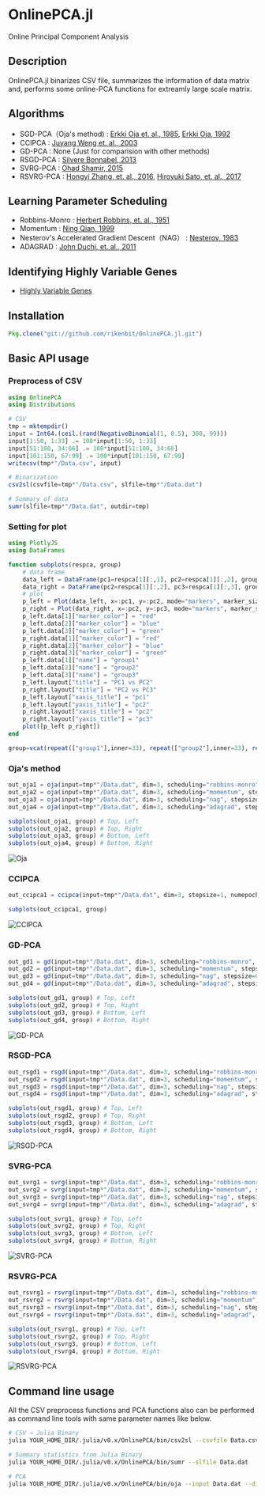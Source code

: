 # OnlinePCA.jl
Online Principal Component Analysis

## Description
OnlinePCA.jl binarizes CSV file, summarizes the information of data matrix and, performs some online-PCA functions for extreamly large scale matrix.

## Algorithms
- SGD-PCA（Oja's method) : [Erkki Oja et. al., 1985](https://www.sciencedirect.com/science/article/pii/0022247X85901313), [Erkki Oja, 1992](https://www.sciencedirect.com/science/article/pii/S0893608005800899)
- CCIPCA : [Juyang Weng et. al., 2003](http://citeseerx.ist.psu.edu/viewdoc/download?doi=10.1.1.7.5665&rep=rep1&type=pdf)
- GD-PCA : None (Just for comparision with other methods)
- RSGD-PCA : [Silvere Bonnabel, 2013](https://arxiv.org/abs/1111.5280)
- SVRG-PCA : [Ohad Shamir, 2015](http://proceedings.mlr.press/v37/shamir15.pdf)
- RSVRG-PCA : [Hongyi Zhang, et. al., 2016](http://papers.nips.cc/paper/6515-riemannian-svrg-fast-stochastic-optimization-on-riemannian-manifolds.pdf), [Hiroyuki Sato, et. al., 2017](https://arxiv.org/abs/1702.05594)

## Learning Parameter Scheduling
- Robbins-Monro : [Herbert Robbins, et. al., 1951](https://projecteuclid.org/download/pdf_1/euclid.aoms/1177729586)
- Momentum : [Ning Qian, 1999](http://citeseerx.ist.psu.edu/viewdoc/download?doi=10.1.1.57.5612&rep=rep1&type=pdf)
- Nesterov's Accelerated Gradient Descent（NAG） : [Nesterov, 1983](https://scholar.google.com/scholar?cluster=9343343034975135646&hl=en&oi=scholarr)
- ADAGRAD : [John Duchi, et. al., 2011](http://www.jmlr.org/papers/volume12/duchi11a/duchi11a.pdf)

## Identifying Highly Variable Genes
- [Highly Variable Genes](http://pklab.med.harvard.edu/scw2014/subpop_tutorial.html)

## Installation
<!-- ```julia
julia> Pkg.add("OnlinePCA")
```
 -->
```julia
Pkg.clone("git://github.com/rikenbit/OnlinePCA.jl.git")
```

## Basic API usage

### Preprocess of CSV
```julia
using OnlinePCA
using Distributions

# CSV
tmp = mktempdir()
input = Int64.(ceil.(rand(NegativeBinomial(1, 0.5), 300, 99)))
input[1:50, 1:33] .= 100*input[1:50, 1:33]
input[51:100, 34:66] .= 100*input[51:100, 34:66]
input[101:150, 67:99] .= 100*input[101:150, 67:99]
writecsv(tmp*"/Data.csv", input)

# Binarization
csv2sl(csvfile=tmp*"/Data.csv", slfile=tmp*"/Data.dat")

# Summary of data
sumr(slfile=tmp*"/Data.dat", outdir=tmp)
```

### Setting for plot
```julia
using PlotlyJS
using DataFrames

function subplots(respca, group)
	# data frame
	data_left = DataFrame(pc1=respca[1][:,1], pc2=respca[1][:,2], group=group)
	data_right = DataFrame(pc2=respca[1][:,2], pc3=respca[1][:,3], group=group)
	# plot
	p_left = Plot(data_left, x=:pc1, y=:pc2, mode="markers", marker_size=10, group=:group)
	p_right = Plot(data_right, x=:pc2, y=:pc3, mode="markers", marker_size=10, group=:group, showlegend=false)
	p_left.data[1]["marker_color"] = "red"
	p_left.data[2]["marker_color"] = "blue"
	p_left.data[3]["marker_color"] = "green"
	p_right.data[1]["marker_color"] = "red"
	p_right.data[2]["marker_color"] = "blue"
	p_right.data[3]["marker_color"] = "green"
	p_left.data[1]["name"] = "group1"
	p_left.data[2]["name"] = "group2"
	p_left.data[3]["name"] = "group3"
	p_left.layout["title"] = "PC1 vs PC2"
	p_right.layout["title"] = "PC2 vs PC3"
	p_left.layout["xaxis_title"] = "pc1"
	p_left.layout["yaxis_title"] = "pc2"
	p_right.layout["xaxis_title"] = "pc2"
	p_right.layout["yaxis_title"] = "pc3"
	plot([p_left p_right])
end

group=vcat(repeat(["group1"],inner=33), repeat(["group2"],inner=33), repeat(["group3"],inner=33))
```

### Oja's method
```julia
out_oja1 = oja(input=tmp*"/Data.dat", dim=3, scheduling="robbins-monro", stepsize=10, numepoch=10, meanlist=tmp*"/Feature_LogMeans.csv")
out_oja2 = oja(input=tmp*"/Data.dat", dim=3, scheduling="momentum", stepsize=0.01, numepoch=10, meanlist=tmp*"/Feature_LogMeans.csv")
out_oja3 = oja(input=tmp*"/Data.dat", dim=3, scheduling="nag", stepsize=0.01, numepoch=10, meanlist=tmp*"/Feature_LogMeans.csv")
out_oja4 = oja(input=tmp*"/Data.dat", dim=3, scheduling="adagrad", stepsize=0.1, numepoch=10, meanlist=tmp*"/Feature_LogMeans.csv")

subplots(out_oja1, group) # Top, Left
subplots(out_oja2, group) # Top, Right
subplots(out_oja3, group) # Bottom, Left
subplots(out_oja4, group) # Bottom, Right
```
![Oja](./docs/src/figure/oja.png)

### CCIPCA
```julia
out_ccipca1 = ccipca(input=tmp*"/Data.dat", dim=3, stepsize=1, numepoch=1, meanlist=tmp*"/Feature_LogMeans.csv")

subplots(out_ccipca1, group)
```
![CCIPCA](./docs/src/figure/ccipca.png)

### GD-PCA
```julia
out_gd1 = gd(input=tmp*"/Data.dat", dim=3, scheduling="robbins-monro", stepsize=0.00001, numepoch=10, meanlist=tmp*"/Feature_LogMeans.csv")
out_gd2 = gd(input=tmp*"/Data.dat", dim=3, scheduling="momentum", stepsize=0.000001, numepoch=10, meanlist=tmp*"/Feature_LogMeans.csv")
out_gd3 = gd(input=tmp*"/Data.dat", dim=3, scheduling="nag", stepsize=0.0000001, numepoch=10, meanlist=tmp*"/Feature_LogMeans.csv")
out_gd4 = gd(input=tmp*"/Data.dat", dim=3, scheduling="adagrad", stepsize=0.0000001, numepoch=10, meanlist=tmp*"/Feature_LogMeans.csv")

subplots(out_gd1, group) # Top, Left
subplots(out_gd2, group) # Top, Right
subplots(out_gd3, group) # Bottom, Left
subplots(out_gd4, group) # Bottom, Right
```
![GD-PCA](./docs/src/figure/gd.png)

### RSGD-PCA
```julia
out_rsgd1 = rsgd(input=tmp*"/Data.dat", dim=3, scheduling="robbins-monro", stepsize=10, numepoch=10, meanlist=tmp*"/Feature_LogMeans.csv")
out_rsgd2 = rsgd(input=tmp*"/Data.dat", dim=3, scheduling="momentum", stepsize=0.001, numepoch=10, meanlist=tmp*"/Feature_LogMeans.csv")
out_rsgd3 = rsgd(input=tmp*"/Data.dat", dim=3, scheduling="nag", stepsize=0.001, numepoch=10, meanlist=tmp*"/Feature_LogMeans.csv")
out_rsgd4 = rsgd(input=tmp*"/Data.dat", dim=3, scheduling="adagrad", stepsize=0.1, numepoch=10, meanlist=tmp*"/Feature_LogMeans.csv")

subplots(out_rsgd1, group) # Top, Left
subplots(out_rsgd2, group) # Top, Right
subplots(out_rsgd3, group) # Bottom, Left
subplots(out_rsgd4, group) # Bottom, Right
```
![RSGD-PCA](./docs/src/figure/rsgd.png)

### SVRG-PCA
```julia
out_svrg1 = svrg(input=tmp*"/Data.dat", dim=3, scheduling="robbins-monro", stepsize=0.00001, numepoch=10, meanlist=tmp*"/Feature_LogMeans.csv")
out_svrg2 = svrg(input=tmp*"/Data.dat", dim=3, scheduling="momentum", stepsize=0.00001, numepoch=10, meanlist=tmp*"/Feature_LogMeans.csv")
out_svrg3 = svrg(input=tmp*"/Data.dat", dim=3, scheduling="nag", stepsize=0.00001, numepoch=10, meanlist=tmp*"/Feature_LogMeans.csv")
out_svrg4 = svrg(input=tmp*"/Data.dat", dim=3, scheduling="adagrad", stepsize=0.000001, numepoch=10, meanlist=tmp*"/Feature_LogMeans.csv")

subplots(out_svrg1, group) # Top, Left
subplots(out_svrg2, group) # Top, Right
subplots(out_svrg3, group) # Bottom, Left
subplots(out_svrg4, group) # Bottom, Right
```
![SVRG-PCA](./docs/src/figure/svrg.png)

### RSVRG-PCA
```julia
out_rsvrg1 = rsvrg(input=tmp*"/Data.dat", dim=3, scheduling="robbins-monro", stepsize=0.000001, numepoch=10, meanlist=tmp*"/Feature_LogMeans.csv")
out_rsvrg2 = rsvrg(input=tmp*"/Data.dat", dim=3, scheduling="momentum", stepsize=0.000001, numepoch=10, meanlist=tmp*"/Feature_LogMeans.csv")
out_rsvrg3 = rsvrg(input=tmp*"/Data.dat", dim=3, scheduling="nag", stepsize=0.000001, numepoch=10, meanlist=tmp*"/Feature_LogMeans.csv")
out_rsvrg4 = rsvrg(input=tmp*"/Data.dat", dim=3, scheduling="adagrad", stepsize=0.000001, numepoch=10, meanlist=tmp*"/Feature_LogMeans.csv")

subplots(out_rsvrg1, group) # Top, Left
subplots(out_rsvrg2, group) # Top, Right
subplots(out_rsvrg3, group) # Bottom, Left
subplots(out_rsvrg4, group) # Bottom, Right
```
![RSVRG-PCA](./docs/src/figure/rsvrg.png)

## Command line usage
All the CSV preprocess functions and PCA functions also can be performed as command line tools with same parameter names like below.

```bash
# CSV → Julia Binary
julia YOUR_HOME_DIR/.julia/v0.x/OnlinePCA/bin/csv2sl --csvfile Data.csv --slfile Data.dat

# Summary statistics from Julia Binary
julia YOUR_HOME_DIR/.julia/v0.x/OnlinePCA/bin/sumr --slfile Data.dat

# PCA
julia YOUR_HOME_DIR/.julia/v0.x/OnlinePCA/bin/oja --input Data.dat --dim 3 --scheduling robbins-monro --stepsize 10, --numepoch 10 --meanlist Feature_LogMeans.csv
```